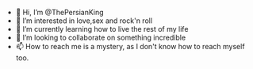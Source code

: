 - 👋 Hi, I’m @ThePersianKing
- 👀 I’m interested in love,sex and rock'n roll
- 🌱 I’m currently learning how to live the rest of my life
- 💞️ I’m looking to collaborate on something incredible
- 📫 How to reach me is a mystery, as I don't know how to reach myself too.

<!---
ThePersianKing/ThePersianKing is a ✨ special ✨ repository because its `README.md` (this file) appears on your GitHub profile.
You can click the Preview link to take a look at your changes.
--->
